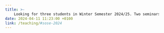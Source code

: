 ```yaml
---
title: >-
    Looking for three students in Winter Semester 2024/25. Two seminars and one project available. Topics include gait recognition and controllable human image generation.
date: 2024-04-11 11:23:00 +0100
link: /teaching/#sose-2024
---
```

